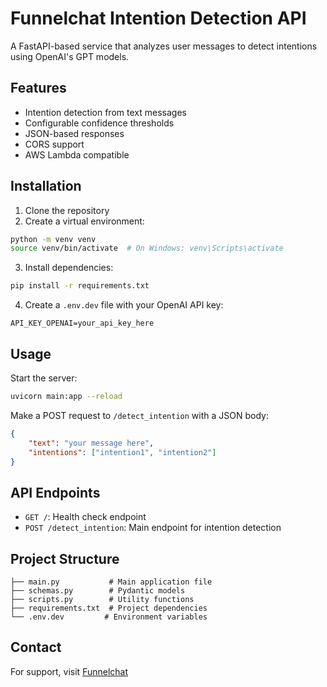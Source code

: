 # Funnelchat Intention Detection API

A FastAPI-based service that analyzes user messages to detect intentions using OpenAI's GPT models.

## Features

- Intention detection from text messages
- Configurable confidence thresholds
- JSON-based responses
- CORS support
- AWS Lambda compatible

## Installation

1. Clone the repository
2. Create a virtual environment:
```bash
python -m venv venv
source venv/bin/activate  # On Windows: venv\Scripts\activate
```
3. Install dependencies:
```bash
pip install -r requirements.txt
```
4. Create a `.env.dev` file with your OpenAI API key:
```
API_KEY_OPENAI=your_api_key_here
```

## Usage

Start the server:
```bash
uvicorn main:app --reload
```

Make a POST request to `/detect_intention` with a JSON body:
```json
{
    "text": "your message here",
    "intentions": ["intention1", "intention2"]
}
```

## API Endpoints

- `GET /`: Health check endpoint
- `POST /detect_intention`: Main endpoint for intention detection

## Project Structure

```
├── main.py           # Main application file
├── schemas.py        # Pydantic models
├── scripts.py        # Utility functions
├── requirements.txt  # Project dependencies
└── .env.dev         # Environment variables
```

## Contact

For support, visit [Funnelchat](https://funnelchat.com/)